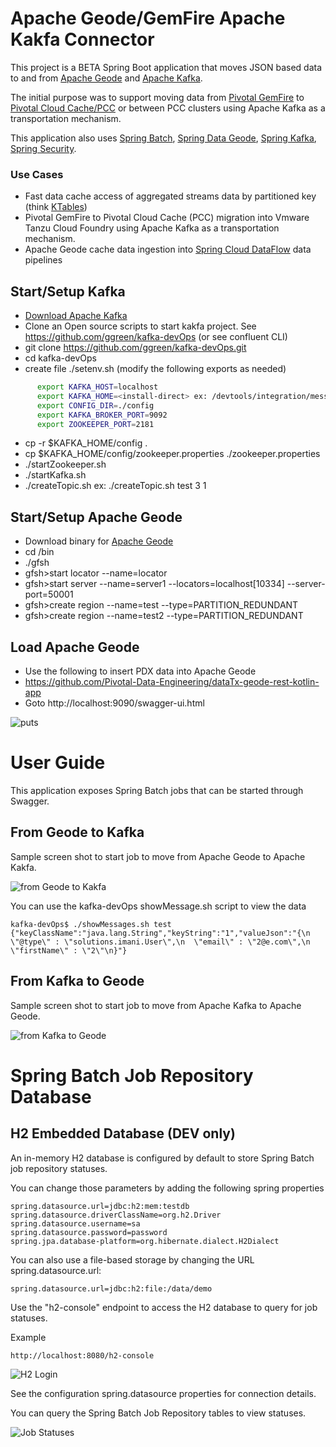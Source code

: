 # Apache Geode/GemFire Apache Kakfa Connector

This project is a BETA Spring Boot application that moves JSON based data to and from
 [Apache Geode](https://geode.apache.org/) and [Apache Kafka](https://kafka.apache.org/).

The initial purpose was to support moving data from [Pivotal GemFire](https://pivotal.io/pivotal-gemfire) to
 [Pivotal Cloud Cache/PCC](https://pivotal.io/pivotal-gemfire) or between PCC clusters using Apache Kafka as a transportation mechanism.

This application also uses [Spring Batch](https://spring.io/projects/spring-batch), [Spring Data Geode](https://spring.io/projects/spring-data-geode), [Spring Kafka](https://spring.io/projects/spring-kafka),
 [Spring Security](https://spring.io/projects/spring-security).


### Use Cases

- Fast data cache access of aggregated streams data by partitioned key (think [KTables](https://docs.confluent.io/current/streams/concepts.html))
- Pivotal GemFire to Pivotal Cloud Cache (PCC) migration into Vmware Tanzu Cloud Foundry using Apache Kafka as a transportation mechanism.
- Apache Geode cache data ingestion into  [Spring Cloud DataFlow](https://spring.io/projects/spring-cloud-dataflow) data pipelines


## Start/Setup Kafka

- [Download Apache Kafka](https://kafka.apache.org/downloads)
- Clone an Open source scripts to start kakfa project. See https://github.com/ggreen/kafka-devOps (or see confluent CLI)
- git clone https://github.com/ggreen/kafka-devOps.git
- cd kafka-devOps
- create file ./setenv.sh (modify the following exports as needed)

```bash
      export KAFKA_HOST=localhost
      export KAFKA_HOME=<install-direct> ex: /devtools/integration/messaging/apacheKafka/kafka_2.11-2.3.0/
      export CONFIG_DIR=./config
      export KAFKA_BROKER_PORT=9092
      export ZOOKEEPER_PORT=2181
```

- cp -r $KAFKA_HOME/config .
- cp $KAFKA_HOME/config/zookeeper.properties ./zookeeper.properties
- ./startZookeeper.sh
- ./startKafka.sh
- ./createTopic.sh <topic> <partitions> <replication-factor> ex: ./createTopic.sh test 3 1


## Start/Setup Apache Geode


- Download binary for [Apache Geode](https://geode.apache.org/releases/)
- cd <APACHE-GEODE-DIR>/bin
- ./gfsh
- gfsh>start locator --name=locator
- gfsh>start server --name=server1 --locators=localhost[10334] --server-port=50001
- gfsh>create region --name=test --type=PARTITION_REDUNDANT
- gfsh>create region --name=test2 --type=PARTITION_REDUNDANT

## Load Apache Geode

- Use the following to insert PDX data into Apache Geode
- https://github.com/Pivotal-Data-Engineering/dataTx-geode-rest-kotlin-app
- Goto http://localhost:9090/swagger-ui.html

![puts](docs/images/geode-rest-pdx-put.png)

# User Guide

This application exposes Spring Batch
jobs that can be started through Swagger.


## From Geode to Kafka

Sample screen shot to start job to move from Apache Geode
to Apache Kakfa.

![from Geode to Kakfa](docs/images/job-geode-kafka.png)


You can use the kafka-devOps showMessage.sh script to view the data


    kafka-devOps$ ./showMessages.sh test
    {"keyClassName":"java.lang.String","keyString":"1","valueJson":"{\n  \"@type\" : \"solutions.imani.User\",\n  \"email\" : \"2@e.com\",\n  \"firstName\" : \"2\"\n}"}


## From Kafka to Geode

Sample screen shot to start job to move from Apache Kafka
to Apache Geode.

![from Kafka to Geode](docs/images/job-kafka-to-geode.png)


# Spring Batch Job Repository Database

## H2 Embedded Database (DEV only)

An in-memory H2 database is configured by default to store Spring Batch job
repository statuses.

You can change those parameters by adding the
following spring properties


    spring.datasource.url=jdbc:h2:mem:testdb
    spring.datasource.driverClassName=org.h2.Driver
    spring.datasource.username=sa
    spring.datasource.password=password
    spring.jpa.database-platform=org.hibernate.dialect.H2Dialect



You can also use a file-based storage by changing the URL
spring.datasource.url:

    spring.datasource.url=jdbc:h2:file:/data/demo


Use the "h2-console" endpoint to access the H2 database to query for job statuses.

Example

    http://localhost:8080/h2-console


![H2 Login](docs/images/h2_console_login.png)    

See the configuration spring.datasource properties for connection details.

You can query the Spring Batch Job Repository tables to view statuses.


![Job Statuses](docs/images/h2_query_jobs.png)
